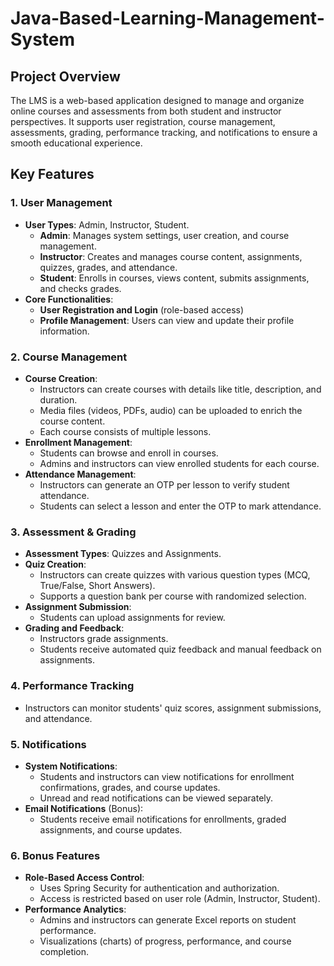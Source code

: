 # Java-Based-Learning-Management-System

## Project Overview
The LMS is a web-based application designed to manage and organize online courses and assessments from both student and instructor perspectives. It supports user registration, course management, assessments, grading, performance tracking, and notifications to ensure a smooth educational experience.

## Key Features

### 1. User Management
- **User Types**: Admin, Instructor, Student.
  - **Admin**: Manages system settings, user creation, and course management.
  - **Instructor**: Creates and manages course content, assignments, quizzes, grades, and attendance.
  - **Student**: Enrolls in courses, views content, submits assignments, and checks grades.
- **Core Functionalities**:
  - **User Registration and Login** (role-based access)
  - **Profile Management**: Users can view and update their profile information.

### 2. Course Management
- **Course Creation**:
  - Instructors can create courses with details like title, description, and duration.
  - Media files (videos, PDFs, audio) can be uploaded to enrich the course content.
  - Each course consists of multiple lessons.
- **Enrollment Management**:
  - Students can browse and enroll in courses.
  - Admins and instructors can view enrolled students for each course.
- **Attendance Management**:
  - Instructors can generate an OTP per lesson to verify student attendance.
  - Students can select a lesson and enter the OTP to mark attendance.

### 3. Assessment & Grading
- **Assessment Types**: Quizzes and Assignments.
- **Quiz Creation**:
  - Instructors can create quizzes with various question types (MCQ, True/False, Short Answers).
  - Supports a question bank per course with randomized selection.
- **Assignment Submission**:
  - Students can upload assignments for review.
- **Grading and Feedback**:
  - Instructors grade assignments.
  - Students receive automated quiz feedback and manual feedback on assignments.

### 4. Performance Tracking
- Instructors can monitor students' quiz scores, assignment submissions, and attendance.

### 5. Notifications
- **System Notifications**:
  - Students and instructors can view notifications for enrollment confirmations, grades, and course updates.
  - Unread and read notifications can be viewed separately.
- **Email Notifications** (Bonus):
  - Students receive email notifications for enrollments, graded assignments, and course updates.

### 6. Bonus Features
- **Role-Based Access Control**:
  - Uses Spring Security for authentication and authorization.
  - Access is restricted based on user role (Admin, Instructor, Student).
- **Performance Analytics**:
  - Admins and instructors can generate Excel reports on student performance.
  - Visualizations (charts) of progress, performance, and course completion.
  

